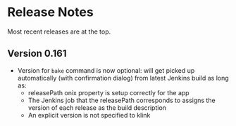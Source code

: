 # Release Notes
Most recent releases are at the top.

## Version 0.161
 * Version for `bake` command is now optional: will get picked up automatically (with confirmation dialog) from latest Jenkins build as long as:
   - releasePath onix property is setup correctly for the app
   - The Jenkins job that the releasePath corresponds to assigns the version of each release as the build description  
   - An explicit version is not specified to klink
   
